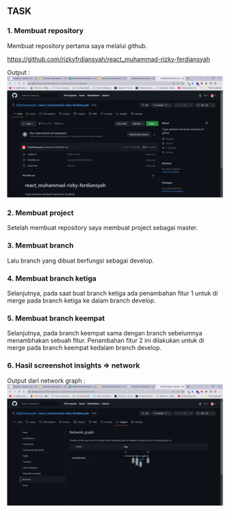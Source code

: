 ## TASK

### 1. Membuat repository

Membuat repository pertama saya melalui github.

https://github.com/rizkyfrdiansyah/react_muhammad-rizky-ferdiansyah

Output :
![image](repo%201.png)

### 2. Membuat project

Setelah membuat repository saya membuat project sebagai master.

### 3. Membuat branch

Lalu branch yang dibuat berfungsi sebagai develop.

### 4. Membuat branch ketiga

Selanjutnya, pada saat buat branch ketiga ada penambahan fitur 1 untuk di merge pada branch ketiga ke dalam branch develop.

### 5. Membuat branch keempat

Selanjutnya, pada branch keempat sama dengan branch sebelumnya menambhakan sebuah fitur. Penambahan fitur 2 ini dilakukan untuk di merge pada branch keempat kedalam branch develop.

### 6. Hasil screenshot insights => network

Output dari network graph :
![image](network%20graph.png)
